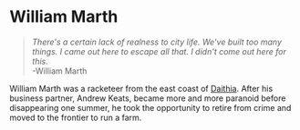 # William Marth

> *There's a certain lack of realness to city life. We've built too many things. I came out here to escape all that. I didn't come out here for this.*  
> -William Marth

William Marth was a racketeer from the east coast of [Daithia](../nations/united-daithia.md). After his business partner, Andrew Keats, became more and more paranoid before disappearing one summer, he took the opportunity to retire from crime and moved to the frontier to run a farm.